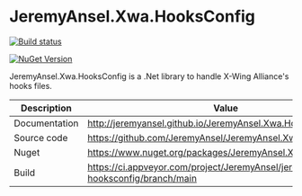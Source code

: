 # JeremyAnsel.Xwa.HooksConfig

[![Build status](https://ci.appveyor.com/api/projects/status/n8tf4v744cr7qmdn/branch/main?svg=true)](https://ci.appveyor.com/project/JeremyAnsel/jeremyansel-xwa-hooksconfig/branch/main)

[![NuGet Version](https://img.shields.io/nuget/v/JeremyAnsel.Xwa.HooksConfig)](https://www.nuget.org/packages/JeremyAnsel.Xwa.HooksConfig)

JeremyAnsel.Xwa.HooksConfig is a .Net library to handle X-Wing Alliance's hooks files.

Description     | Value
----------------|----------------
Documentation   | http://jeremyansel.github.io/JeremyAnsel.Xwa.HooksConfig
Source code     | https://github.com/JeremyAnsel/JeremyAnsel.Xwa.HooksConfig
Nuget           | https://www.nuget.org/packages/JeremyAnsel.Xwa.HooksConfig
Build           | https://ci.appveyor.com/project/JeremyAnsel/jeremyansel-xwa-hooksconfig/branch/main
